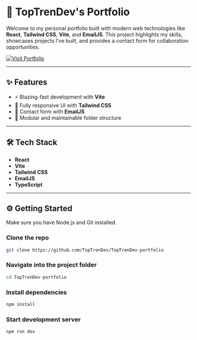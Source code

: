 # 🚀 TopTrenDev's Portfolio

Welcome to my personal portfolio built with modern web technologies like **React**, **Tailwind CSS**, **Vite**, and **EmailJS**. This project highlights my skills, showcases projects I’ve built, and provides a contact form for collaboration opportunities.

<p align="left">
  <a href="https://TopTrenDev_Portfolio.vercel.app/" target="_blank">
    <img src="https://img.shields.io/badge/🚀 Visit My Portfolio-7c3aed?style=for-the-badge&labelColor=7c3aed&color=7c3aed" alt="Visit Portfolio" />
  </a>
</p>

---

## ✨ Features

- ⚡️ Blazing-fast development with **Vite**
- 🎨 Fully responsive UI with **Tailwind CSS**
- 💌 Contact form with **EmailJS**
- 📁 Modular and maintainable folder structure

---

## 🛠 Tech Stack

- **React**
- **Vite**
- **Tailwind CSS**
- **EmailJS**
- **TypeScript** 

---

## ⚙️ Getting Started

Make sure you have Node.js and Git installed.

### Clone the repo
```bash
git clone https://github.com/TopTrenDev/TopTrenDev-portfolio
```

### Navigate into the project folder
```bash
cd TopTrenDev-portfolio
```

### Install dependencies
```bash
npm install
```

### Start development server
```bash
npm run dev
```
